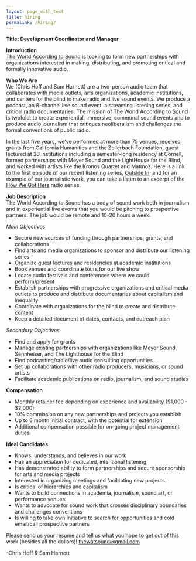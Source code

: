 ```yaml
---
layout: page_with_text
title: hiring
permalink: /hiring/
---
```


<b>Title: Development Coordinator and Manager</b>

<b>Introduction</b><br>
<a href="https://www.theworldaccordingtosound.org">The World According to Sound</a> is looking to form new partnerships with organizations interested in making, distributing, and promoting critical and formally innovative audio.

<b>Who We Are</b><br>
We (Chris Hoff and Sam Harnett) are a two-person audio team that collaborates with media outlets, arts organizations, academic institutions, and centers for the blind to make radio and live sound events. We produce a podcast, an 8-channel live sound event, a streaming listening series, and critical radio documentaries. The mission of The World According to Sound is twofold: to create experiential, immersive, communal sound events and to produce audio journalism that critiques neoliberalism and challenges the formal conventions of public radio.

In the last five years, we’ve performed at more than 75 venues, received grants from California Humanities and the Zellerbach Foundation, guest lectured at 20 institutions including a semester-long residency at Cornell, formed partnerships with Meyer Sound and the LightHouse for the Blind, and worked with artists like the Kronos Quartet and Matmos. Here is a link to the first episode of our recent listening series, <a href="https://soundcloud.com/worldaccordingtosound/wats-pandemic-show-outside-in-1232020/s-Nb7sqockuge">Outside In</a>; and for an example of our journalistic work, you can take a listen to an excerpt of the <a href="https://www.kqed.org/howwegothere">How We Got Here</a> radio series.

<b>Job Description</b><br>
The World According to Sound has a body of sound work both in journalism and in experiential live events that you would be pitching to prospective partners. The job would be remote and 10-20 hours a week.

<i>Main Objectives</i>
<ul>
<li>Secure new sources of funding through partnerships, grants, and collaborations</li>
<li>Find arts and media organizations to sponsor and distribute our listening series</li>
<li>Organize guest lectures and residencies at academic institutions</li>
<li>Book venues and coordinate tours for our live show</li>
<li>Locate audio festivals and conferences where we could perform/present</li>
<li>Establish partnerships with progressive organizations and critical media outlets to produce and distribute documentaries about capitalism and inequality</li>
<li>Coordinate with organizations for the blind to create and distribute content</li>
<li>Keep a detailed document of dates, contacts, and outreach plan</li>
  </ul>

<i>Secondary Objectives</i>
<ul>
  <li>Find and apply for grants</li>
<li>Manage existing partnerships with organizations like Meyer Sound, Sennheiser, and The Lighthouse for the Blind</li>
<li>Find podcasting/radio/live audio consulting opportunities</li>
<li>Set up collaborations with other radio producers, musicians, or sound artists</li>
<li>Facilitate academic publications on radio, journalism, and sound studies</li>
  </ul>

<b>Compensation</b>
<ul>
<li>Monthly retainer fee depending on experience and availability ($1,000 - $2,000)</li>
<li>10% commission on any new partnerships and projects you establish</li>
<li>Up to 6 month initial contract, with the potential for extension</li>
<li>Additional compensation possible for on-going project management duties</li>
  </ul>

<b>Ideal Candidates</b>
<ul>
<li>Knows, understands, and believes in our work</li>
<li>Has an appreciation for dedicated, intentional listening</li>
<li>Has demonstrated ability to form partnerships and secure sponsorship for arts and media projects</li>
<li>Interested in organizing meetings and facilitating new projects</li>
<li>Is critical of hierarchies and capitalism</li>
<li>Wants to build connections in academia, journalism, sound art, or performance venues</li>
<li>Wants to advocate for sound work that crosses disciplinary boundaries and challenges conventions</li>
<li>Is willing to take own initiative to search for opportunities and cold email/call prospective partners</li>
  </ul>

Please send us your resume and tell us what you hope to get out of this work (besides all the dollars)! thewatsound@gmail.com

-Chris Hoff & Sam Harnett
